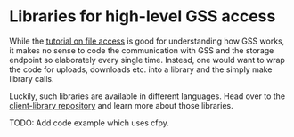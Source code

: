 # Libraries for high-level GSS access
While the [tutorial on file access](../tutorials/services/python_imageconverter.md)
is good for understanding how GSS works, it makes no sense to code the
communication with GSS and the storage endpoint so elaborately every
single time. Instead, one would want to wrap the code for uploads, downloads etc.
into a library and the simply make library calls.

Luckily, such libraries are available in different languages. Head over to the
[client-library repository](https://github.com/CloudiFacturing/client_libs)
and learn more about those libraries.

TODO: Add code example which uses cfpy.